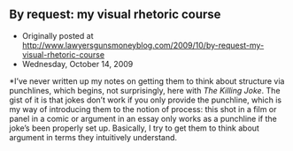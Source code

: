 ## By request: my visual rhetoric course

 * Originally posted at http://www.lawyersgunsmoneyblog.com/2009/10/by-request-my-visual-rhetoric-course
 * Wednesday, October 14, 2009

\*I’ve never written up my notes on getting them to think about structure via punchlines, which begins, not surprisingly, here with _The Killing Joke_. The gist of it is that jokes don’t work if you only provide the punchline, which is my way of introducing them to the notion of process: this shot in a film or panel in a comic or argument in an essay only works as a punchline if the joke’s been properly set up. Basically, I try to get them to think about argument in terms they intuitively understand.